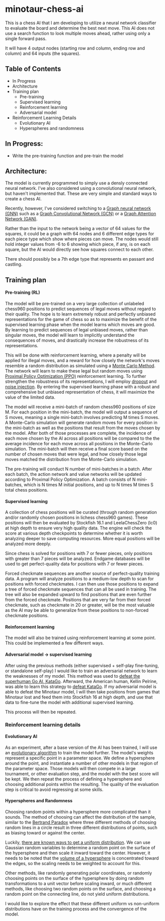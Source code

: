 # minotaur-chess-ai
This is a chess AI that I am developing to utilize a neural network classifier to evaluate the board and determine the best next move. This AI does not use a search function to look multiple moves ahead, rather using only a single forward pass.

It will have 4 output nodes (starting row and column, ending row and column) and 64 inputs (the squares).

## Table of Contents

* In Progress
* Architecture
* Training plan
   * Pre-training
   * Supervised learning
   * Reinforcement learning
   * Adversarial model
* Reinforcement Learning Details
   * Evolutionary AI
   * Hyperspheres and randomness

## In Progress:
* Write the pre-training function and pre-train the model

## Architecture:
The model is currently programmed to simply use a densly connected neural network. I've also considered using a convolutional neural network, but haven't implemented that. These are very simple and standard ways to create a chess AI.

Recently, however, I've considered switching to a [Graph neural network (GNN)](https://en.wikipedia.org/wiki/Graph_neural_network) such as a [Graph Convolutional Network (GCN)](https://en.wikipedia.org/wiki/Graph_neural_network#Graph_convolutional_network) or a [Graph Attention Network (GAN)](https://en.wikipedia.org/wiki/Graph_neural_network#Graph_attention_network).

Rather than the input to the network being a vector of 64 values for the squares, it could be a graph with 64 nodes and 6 different edge types for each piece type which show where pieces can move. The nodes would still hold integer values from -6 to 6 showing which piece, if any, is on each square, but the AI would directly see how squares connect to each other.

There should possibly be a 7th edge type that represents en passant and castling.

## Training plan
#### Pre-training (RL)
The model will be pre-trained on a very large collection of unlabeled chess960 positions to predict sequences of legal moves without regard to their quality. The hope is to learn extremely robust and perfectly unbiased representations for the game of chess so as to maximize the benefit of the supervised learning phase when the model learns which moves are good. By learning to predict sequences of legal unbiased moves, rather than singular moves, the model will learn to implicitly understand the consequences of moves, and drastically increase the robustness of its representations.

This will be done with reinforcement learning, where a penalty will be applied for illegal moves, and a reward for how closely the network's moves resemble a random distribution as simulated using a [Monte Carlo Method](https://en.wikipedia.org/wiki/Monte_Carlo_method). The network will learn to make these legal but random moves using [Proximal Policy Optimization (PPO)](https://en.wikipedia.org/wiki/Proximal_policy_optimization) reinforcement learning. To further strengthen the robustness of its representations, I will employ [dropout](https://towardsdatascience.com/dropout-in-neural-networks-47a162d621d9) and [noise injection](https://machinelearningmastery.com/train-neural-networks-with-noise-to-reduce-overfitting/). By entering the supervised learning phase with a robust and comprehensive but unbiased representation of chess, it will maximize the value of the limited data.

The model will receive a mini-batch of random chess960 positions of size M. For each position in the mini-batch, the model will output a sequence of S moves, meaning a single mini-batch involves predicting M times S moves. A Monte-Carlo simulation will generate random moves for every position in the mini-batch as well as the positions that result from the moves chosen by the model. After both of those processes are complete, the incidence of each move chosen by the AI across all positions will be compared to the the average incidence for each move across all positions in the Monte-Carlo simulation. The mini-batch will then receive a final score based on the number of chosen moves that were legal, and how closely those legal moves matched the distribution from the Monte-Carlo simulation.

The pre-training will conduct N number of mini-batches in a batch. After each batch, the action network and value networks will be updated according to Proximal Policy Optimization. A batch consists of N mini-batches, which is N times M initial positions, and up to N times M times S total chess positions.

#### Supervised learning
A collection of chess positions will be curated (through random generation and/or randomly chosen positions in lichess chess960 games). These positions will then be evaluated by Stockfish 16.1 and LeelaChessZero (lc0) at high depth to ensure very high quality data. The engine will check the score at various depth checkpoints to determine whether it is worth analyzing deeper to save computing resources. More equal positions will be analyzed more deeply.

Since chess is solved for positions with 7 or fewer pieces, only positions with greater than 7 pieces will be analyzed. Endgame databases will be used to get perfect-quality data for positions with 7 or fewer pieces.

Forced checkmate sequences are another source of perfect-quality training data. A program will analyze positions to a medium-low depth to scan for positions with forced checkmates. I can then use those positions to expand a tree of forced checkmate sequences that can all be used in training. The tree will also be expanded upward to find positions that are even further from the forced checkmate. Positions that are very far from their forced checkmate, such as checkmate in 20 or greater, will be the most valuable as the AI may be able to generalize from these positions to non-forced checkmate positions.

#### Reinforcement learning
The model will also be trained using reinforcement learning at some point. This could be implemented a few different ways.

#### Adversarial model -> supervised learning
After using the previous methods (either supervised + self-play fine-tuning, or standalone self-play) I would like to train an adversarial network to learn the weaknesses of my model. This method was used to [defeat the superhuman Go AI, KataGo](https://arxiv.org/abs/2211.00241). Afterward, the American human, Kellin Pelrine, was able to learn this strategy to [defeat KataGo](https://arstechnica.com/information-technology/2023/02/man-beats-machine-at-go-in-human-victory-over-ai/). If my adversarial model is able to defeat the Minotaur model, I will then take positions from games that Minotaur lost and feed them into Stockfish 16 at high depth, and use that data to fine-tune the model with additional supervised learning.

This process will then be repeated.


### Reinforcement learning details
#### Evolutionary AI
As an experiment, after a base version of the AI has been trained, I will use an [evolutionary algorithm](https://en.wikipedia.org/wiki/Evolutionary_algorithm) to train the model further. The model's weights represent a specific point in a parameter space. We define a hypersphere around the point, and instantiate a number of other models in that region of the parameter space. Those models will then compete in a large tournament, or other evaluation step, and the model with the best score will be kept. We then repeat the process of defining a hypersphere and choosing additional points within the resulting. The quality of the evaluation step is critical to avoid regressing at some skills.

#### Hyperspheres and Randomness
Choosing random points within a hypersphere more complicated than it sounds. The method of choosing can affect the distribution of the sample, similar to the [Bertrand Paradox](https://en.wikipedia.org/wiki/Bertrand_paradox_(probability)) where three different methods of choosing random lines in a circle result in three different distributions of points, such as biasing toward or against the center.

Luckily, [there are known ways to get a uniform distribution](https://mathworld.wolfram.com/HyperspherePointPicking.html). We can use Gaussian random variables to determine a random point on the surface of the hypersphere and then scale it inward toward the center. However, it needs to be noted that the [volume of a hypersphere](https://en.wikipedia.org/wiki/Volume_of_an_n-ball) is concentrated toward the edges, so the scaling needs to be weighted to account for this.

Other methods, like randomly generating polar coordinates, or randomly choosing points on the surface of the hypersphere by doing random transformations to a unit vector before scaling inward, or much different methods, like choosing two random points on the surface, and choosing a random point on the connecting line, do not yield uniform distributions.

I would like to explore the effect that these different uniform vs non-uniform distributions have on the training process and the convergence of the model.
